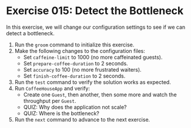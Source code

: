 # Exercise 015: Detect the Bottleneck

In this exercise, we will change our configuration settings to see if we can detect a bottleneck.

1. Run the `groom` command to initialize this exercise.
2. Make the following changes to the configuration files:
    - Set `caffeine-limit` to 1000 (no more caffeinated guests).
    - Set `prepare-coffee-duration` to 2 seconds.
    - Set `accuracy` to 100 (no more frustrated waiters).
    - Set `finish-coffee-duration` to 2 seconds.
3. Run the `test` command to verify the solution works as expected.
4. Run `CoffeeHouseApp` and verify:
    - Create one `Guest`, then another, then some more and watch the throughput per `Guest`.
    - QUIZ: Why does the application not scale?
    - QUIZ: Where is the bottleneck?
5. Run the `next` command to advance to the next exercise.
